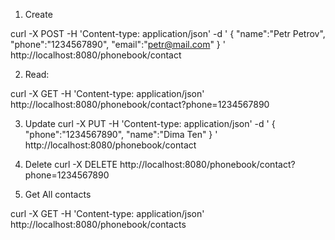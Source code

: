 1. Create

curl -X POST -H 'Content-type: application/json' -d '
{
    "name":"Petr Petrov",
    "phone":"1234567890",
    "email":"petr@mail.com"
}
' http://localhost:8080/phonebook/contact


2. Read:

curl -X GET -H 'Content-type: application/json' http://localhost:8080/phonebook/contact?phone=1234567890

3. Update
curl -X PUT -H 'Content-type: application/json' -d '
{
    "phone":"1234567890",
    "name":"Dima Ten"
}
' http://localhost:8080/phonebook/contact


4. Delete
curl -X DELETE http://localhost:8080/phonebook/contact?phone=1234567890


5. Get All contacts

curl -X GET -H 'Content-type: application/json' http://localhost:8080/phonebook/contacts

